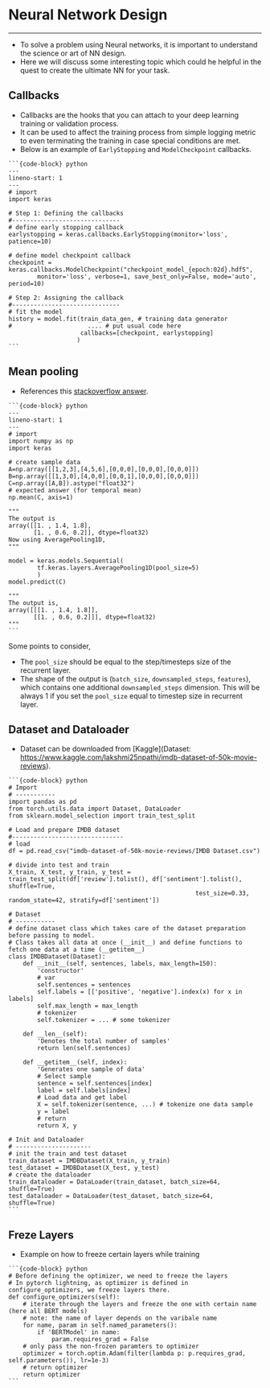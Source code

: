 Neural Network Design
=========================
----------

- To solve a problem using Neural networks, it is important to understand the science or art of NN design.
- Here we will discuss some interesting topic which could he helpful in the quest to create the ultimate NN for your task.

## Callbacks

- Callbacks are the hooks that you can attach to your deep learning training or validation process.
- It can be used to affect the training process from simple logging metric to even terminating the training in case special conditions are met.
- Below is an example of `EarlyStopping` and `ModelCheckpoint` callbacks.

````{tabbed} Keras
```{code-block} python
---
lineno-start: 1
---
# import
import keras

# Step 1: Defining the callbacks
#------------------------------
# define early stopping callback
earlystopping = keras.callbacks.EarlyStopping(monitor='loss', patience=10)

# define model checkpoint callback
checkpoint = keras.callbacks.ModelCheckpoint("checkpoint_model_{epoch:02d}.hdf5",
        monitor='loss', verbose=1, save_best_only=False, mode='auto', period=10)

# Step 2: Assigning the callback
#------------------------------
# fit the model
history = model.fit(train_data_gen, # training data generator
#                     .... # put usual code here
                    callbacks=[checkpoint, earlystopping]
                   )
```
````

## Mean pooling

- References this [stackoverflow answer](https://stackoverflow.com/questions/36428323/lstm-followed-by-mean-pooling/64630846#64630846).

````{tabbed} Keras
```{code-block} python
---
lineno-start: 1
---
# import
import numpy as np
import keras

# create sample data
A=np.array([[1,2,3],[4,5,6],[0,0,0],[0,0,0],[0,0,0]])
B=np.array([[1,3,0],[4,0,0],[0,0,1],[0,0,0],[0,0,0]])
C=np.array([A,B]).astype("float32")
# expected answer (for temporal mean)
np.mean(C, axis=1)

"""
The output is
array([[1. , 1.4, 1.8],
       [1. , 0.6, 0.2]], dtype=float32)
Now using AveragePooling1D,
"""

model = keras.models.Sequential(
        tf.keras.layers.AveragePooling1D(pool_size=5)
        )
model.predict(C)

"""
The output is,
array([[[1. , 1.4, 1.8]],
       [[1. , 0.6, 0.2]]], dtype=float32)
"""
```
````

Some points to consider,
- The `pool_size` should be equal to the step/timesteps size of the recurrent layer.
- The shape of the output is (`batch_size`, `downsampled_steps`, `features`), which contains one additional `downsampled_steps` dimension. This will be always 1 if you set the `pool_size` equal to timestep size in recurrent layer.

## Dataset and Dataloader

- Dataset can be downloaded from [Kaggle](Dataset: https://www.kaggle.com/lakshmi25npathi/imdb-dataset-of-50k-movie-reviews).

````{tabbed} PyTorch
```{code-block} python
# Import
# -----------
import pandas as pd
from torch.utils.data import Dataset, DataLoader
from sklearn.model_selection import train_test_split

# Load and prepare IMDB dataset
#-------------------------------
# load
df = pd.read_csv("imdb-dataset-of-50k-movie-reviews/IMDB Dataset.csv")

# divide into test and train
X_train, X_test, y_train, y_test = train_test_split(df['review'].tolist(), df['sentiment'].tolist(), shuffle=True,
                                                    test_size=0.33, random_state=42, stratify=df['sentiment'])

# Dataset
# -----------
# define dataset class which takes care of the dataset preparation before passing to model.
# Class takes all data at once (__init__) and define functions to fetch one data at a time (__getitem__)
class IMDBDataset(Dataset):
    def __init__(self, sentences, labels, max_length=150):
        'constructor'
        # var
        self.sentences = sentences
        self.labels = [['positive', 'negative'].index(x) for x in labels]
        self.max_length = max_length
        # tokenizer
        self.tokenizer = ... # some tokenizer

    def __len__(self):
        'Denotes the total number of samples'
        return len(self.sentences)

    def __getitem__(self, index):
        'Generates one sample of data'
        # Select sample
        sentence = self.sentences[index]
        label = self.labels[index]
        # Load data and get label
        X = self.tokenizer(sentence, ...) # tokenize one data sample
        y = label
        # return
        return X, y

# Init and Dataloader
# ---------------------
# init the train and test dataset
train_dataset = IMDBDataset(X_train, y_train)
test_dataset = IMDBDataset(X_test, y_test)
# create the dataloader
train_dataloader = DataLoader(train_dataset, batch_size=64, shuffle=True)
test_dataloader = DataLoader(test_dataset, batch_size=64, shuffle=True)
```
````

## Freze Layers

- Example on how to freeze certain layers while training

````{tabbed} PyTorch lightning
```{code-block} python
# Before defining the optimizer, we need to freeze the layers
# In pytorch lightning, as optimizer is defined in configure_optimizers, we freeze layers there.
def configure_optimizers(self):
    # iterate through the layers and freeze the one with certain name (here all BERT models)
    # note: the name of layer depends on the varibale name
    for name, param in self.named_parameters():
        if 'BERTModel' in name:
            param.requires_grad = False
    # only pass the non-frozen paramters to optimizer
    optimizer = torch.optim.Adam(filter(lambda p: p.requires_grad, self.parameters()), lr=1e-3)
    # return optimizer
    return optimizer
```
````
